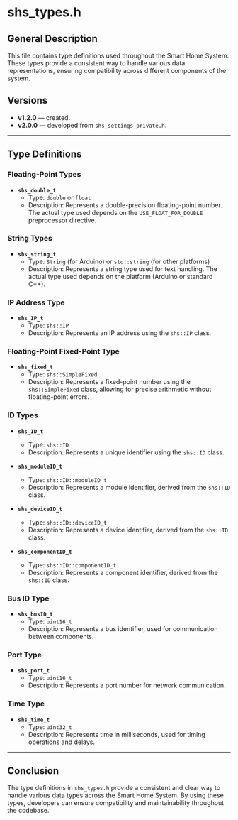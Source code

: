 # shs_types.h

## General Description

This file contains type definitions used throughout the Smart Home System. These types provide a consistent way to handle various data representations, ensuring compatibility across different components of the system.

## Versions

- **v1.2.0** — created.
- **v2.0.0** — developed from `shs_settings_private.h`.

---

## Type Definitions

### Floating-Point Types

- **`shs_double_t`**
  - Type: `double` or `float`
  - Description: Represents a double-precision floating-point number. The actual type used depends on the `USE_FLOAT_FOR_DOUBLE` preprocessor directive.

### String Types

- **`shs_string_t`**
  - Type: `String` (for Arduino) or `std::string` (for other platforms)
  - Description: Represents a string type used for text handling. The actual type used depends on the platform (Arduino or standard C++).

### IP Address Type

- **`shs_IP_t`**
  - Type: `shs::IP`
  - Description: Represents an IP address using the `shs::IP` class.

### Floating-Point Fixed-Point Type

- **`shs_fixed_t`**
  - Type: `shs::SimpleFixed`
  - Description: Represents a fixed-point number using the `shs::SimpleFixed` class, allowing for precise arithmetic without floating-point errors.

### ID Types

- **`shs_ID_t`**
  - Type: `shs::ID`
  - Description: Represents a unique identifier using the `shs::ID` class.

- **`shs_moduleID_t`**
  - Type: `shs::ID::moduleID_t`
  - Description: Represents a module identifier, derived from the `shs::ID` class.

- **`shs_deviceID_t`**
  - Type: `shs::ID::deviceID_t`
  - Description: Represents a device identifier, derived from the `shs::ID` class.

- **`shs_componentID_t`**
  - Type: `shs::ID::componentID_t`
  - Description: Represents a component identifier, derived from the `shs::ID` class.

### Bus ID Type

- **`shs_busID_t`**
  - Type: `uint16_t`
  - Description: Represents a bus identifier, used for communication between components.

### Port Type

- **`shs_port_t`**
  - Type: `uint16_t`
  - Description: Represents a port number for network communication.

### Time Type

- **`shs_time_t`**
  - Type: `uint32_t`
  - Description: Represents time in milliseconds, used for timing operations and delays.

---

## Conclusion

The type definitions in `shs_types.h` provide a consistent and clear way to handle various data types across the Smart Home System. By using these types, developers can ensure compatibility and maintainability throughout the codebase.